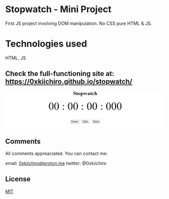 # Stopwatch - Mini Project

First JS project involving DOM manipulation. No CSS pure HTML & JS.

# Technologies used

HTML, JS

## Check the full-functioning site at: https://0xkiichiro.github.io/stopwatch/

![](https://github.com/0xkiichiro/stopwatch/blob/master/Animation.gif)

## Comments

All comments appreaciated. You can contact me:

email: 0xkiichiro@proton.me
twitter: @0xkiichiro

## License

[MIT](https://choosealicense.com/licenses/mit/)
